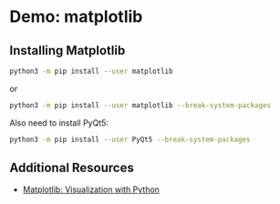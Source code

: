 # Demo: matplotlib

Installing Matplotlib
---

```sh
python3 -m pip install --user matplotlib
```
or

```sh
python3 -m pip install --user matplotlib --break-system-packages
```

Also need to install PyQt5:
```sh
python3 -m pip install --user PyQt5 --break-system-packages
```


Additional Resources
---
- [Matplotlib: Visualization with Python](https://matplotlib.org/)
